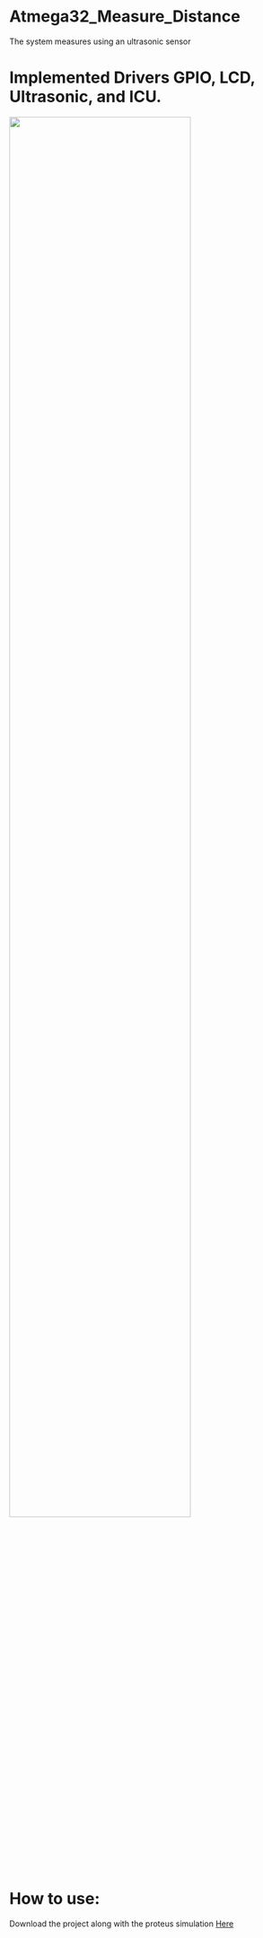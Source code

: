 # Atmega32_Measure_Distance

The system measures using an ultrasonic sensor

# Implemented Drivers GPIO, LCD, Ultrasonic, and ICU.

<img src="https://user-images.githubusercontent.com/85132955/212492581-b83b17a8-61ec-4780-8c64-532d2c2da8a3.png" style="display: block; width: 80%;">

# How to use:
Download the project along with the proteus simulation <a href="https://www.mediafire.com/file/e8kd5haw2nh52n1/Project-3.rar/file">Here</a>
